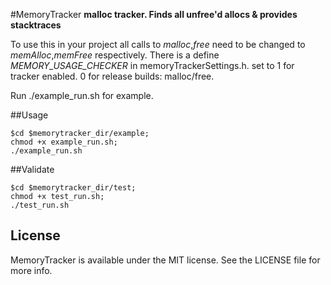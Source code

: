 #MemoryTracker
**malloc tracker. Finds all unfree'd allocs & provides stacktraces**


To use this in your project all calls to _malloc_,_free_ need to be changed to _memAlloc_,_memFree_ respectively. There is a define _MEMORY_USAGE_CHECKER_ in memoryTrackerSettings.h. set to 1 for tracker enabled. 0 for release builds: malloc/free.

Run ./example_run.sh for example.


##Usage

```
$cd $memorytracker_dir/example;
chmod +x example_run.sh;
./example_run.sh
```

##Validate

```
$cd $memorytracker_dir/test;
chmod +x test_run.sh;
./test_run.sh
```

## License

MemoryTracker is available under the MIT license. See the LICENSE file for more info.